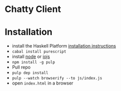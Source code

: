 # Chatty Client

# Installation

- install the Haskell Platform [installation instructions](https://github.com/bitemyapp/learnhaskell#getting-set-up)
- `cabal install purescript`
- install [node](https://nodejs.org/) or [iojs](https://iojs.org/en/index.html)
- `npm install -g pulp`
- Pull repo
- `pulp dep install`
- `pulp --watch browserify --to js/index.js`
- open `index.html` in a browser
